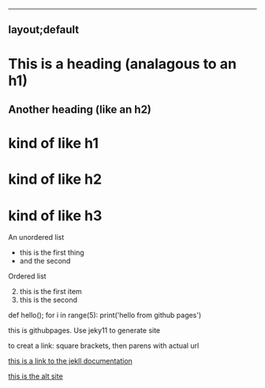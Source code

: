 -----------
layout;default
----------

This is a heading (analagous to an h1)
========


Another heading (like an h2)
----

# kind of like h1

# kind of like h2

# kind of like h3

An unordered list
* this is the first thing
* and the second

Ordered list


2. this is the first item
3. this is the second 

def hello();
for i in range(5):
print('hello from github pages')


this is githubpages. Use jeky11 to generate site

to creat a link: square brackets, then parens with actual url

[this is a link to the jekll documentation](https://jekyllrb.com/)

[this is the alt site](https://www.google.com/url?sa=i&rct=j&q=&esrc=s&source=images&cd=&cad=rja&uact=8&ved=0ahUKEwjyjruivJnXAhUGQyYKHWb7BVkQjRwIBw&url=https%3A%2F%2Fwww.w3schools.com%2Fcss%2Ftryit.asp%3Ffilename%3Dtrycss_dropdown_image&psig=AOvVaw0QsQMITNRBmWCurXdbcCQZ&ust=1509491523808656)

